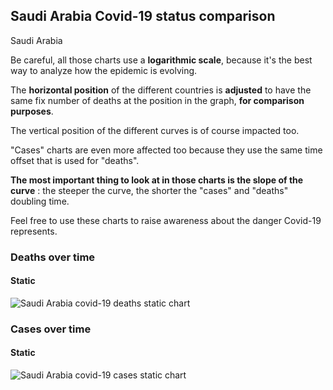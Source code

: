 ## Saudi Arabia Covid-19 status comparison 

Saudi Arabia



Be careful, all those charts use a **logarithmic scale**, because it's the best way to analyze how the epidemic is evolving.
 
The **horizontal position** of the different countries is **adjusted** to have the same fix number of deaths at the position in the graph, **for comparison purposes**.

The vertical position of the different curves is of course impacted too.

"Cases" charts are even more affected too because they use the same time offset that is used for "deaths".

**The most important thing to look at in those charts is the slope of the curve** : the steeper the curve, the shorter the "cases" and "deaths" doubling time.

Feel free to use these charts to raise awareness about the danger Covid-19 represents. 


 
### Deaths over time
 
#### Static
![Saudi Arabia covid-19 deaths static chart](https://raw.githubusercontent.com/madlag/coronavirus_study/master/notebooks/graphs/2020-03-26/countries/Saudi_Arabia/2020-03-26_Saudi_Arabia_deaths.png "Saudi Arabia covid-19 deaths static chart")   

 
### Cases over time
 
#### Static
![Saudi Arabia covid-19 cases static chart](https://raw.githubusercontent.com/madlag/coronavirus_study/master/notebooks/graphs/2020-03-26/countries/Saudi_Arabia/2020-03-26_Saudi_Arabia_cases.png "Saudi Arabia covid-19 cases static chart")   

